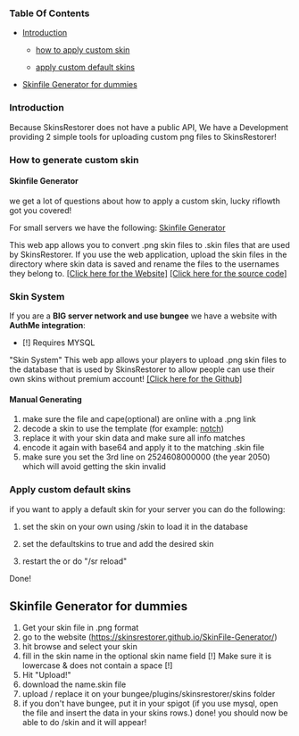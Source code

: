 ### Table Of Contents

- [Introduction](#introduction)

    - [how to apply custom skin](#how-to-generate-custom-skin)

    - [apply custom default skins](#apply-custom-default-skins)

- [Skinfile Generator for dummies](#skinfile-generator-for-dummies)

### Introduction

Because SkinsRestorer does not have a public API, We have a Development providing 2 simple tools for uploading custom png
files to SkinsRestorer!

### How to generate custom skin

#### Skinfile Generator

we get a lot of questions about how to apply a custom skin, lucky riflowth got you covered!

For small servers we have the following:
[Skinfile Generator]( https://riflowth.github.io/SkinFile-Generator/)

This web app allows you to convert .png skin files to .skin files that are used by SkinsRestorer.
If you use the web application, upload the skin files in the directory where skin data is saved and rename the files to
the usernames they belong to.
[[Click here for the Website]](https://riflowth.github.io/SkinFile-Generator/)  [[Click here for the source code]](https://github.com/riflowth/SkinFile-Generator)

### Skin System

If you are a **BIG server network and use bungee** we have a website with **AuthMe integration**:

- [!] Requires MYSQL

"Skin System"
This web app allows your players to upload .png skin files to the database that is used by SkinsRestorer to allow
people can use their own skins without premium account!
[[Click here for the Github]](https://github.com/riflowth/SkinSystem/)

#### Manual Generating

1. make sure the file and cape(optional) are online with a .png link
2. decode a skin to use the template (for
   example: [notch](https://sessionserver.mojang.com/session/minecraft/profile/069a79f444e94726a5befca90e38aaf5))
3. replace it with your skin data and make sure all info matches
4. encode it again with base64 and apply it to the matching .skin file
5. make sure you set the 3rd line on 2524608000000 (the year 2050) which will avoid getting the skin invalid

### Apply custom default skins

if you want to apply a default skin for your server you can do the following:

1. set the skin on your own using /skin to load it in the database

2. set the defaultskins to true and add the desired skin

3. restart the or do "/sr reload"

Done!

## Skinfile Generator for dummies

1. Get your skin file in .png format
2. go to the website (https://skinsrestorer.github.io/SkinFile-Generator/)
3. hit browse and select your skin
5. fill in the skin name in the optional skin name field
   [!] Make sure it is lowercase & does not contain a space [!]
6. Hit "Upload!"
7. download the name.skin file
8. upload / replace it on your bungee/plugins/skinsrestorer/skins folder
9. if you don't have bungee, put it in your spigot
   (if you use mysql, open the file and insert the data in your skins rows.)
   done! you should now be able to do /skin <name> and it will appear!
